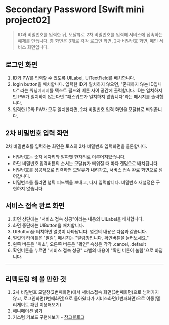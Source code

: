 # Secondary Password [Swift mini project02]
> ID와 비밀번호를 입력한 뒤, 모달뷰로 2차 비밀번호를 입력해 서비스에 접속하는 예제를 만듭니다.
> 총 화면은 3개로 각각 로그인 화면, 2차 비밀번호 화면, 메인 서비스 화면입니다.

## 로그인 화면
1. ID와 PW를 입력할 수 있도록 UILabel, UITextField를 배치합니다.
2. login button을 배치합니다. 입력한 ID가 일치하지 않으면, "존재하지 않는 ID입니다" 라는 워닝메시지를 텍스트 필드와 버튼 사이 공간에 출력합니다. ID는 일치하지만 PW가 일치하지 않는다면 "패스워드가 일치하지 않습니다"라는 메시지를 출력합니다.
3. 입력한 ID와 PW가 모두 일치한다면, 2차 비밀번호 입력 화면을 모달뷰로 띄워줍니다.

## 2차 비밀번호 입력 화면 
2차 비밀번호를 입력하는 화면은 토스의 2차 비밀번호 입력화면을 클론합니다.
- 비밀번호는 숫자 네자리와 알파벳 한자리로 이루어져있습니다.
- 하단 비밀번호 입력버튼의 순서는 모달뷰가 띄워질 때 마다 랜덤으로 배치됩니다.
- 비밀번호를 성공적으로 입력하면 모달뷰가 내려가고, 서비스 접속 완료 화면으로 넘어갑니다.
- 비밀번호를 틀리면 햅틱 피드백을 보내고, 다시 입력합니다. 비밀번호 재설정은 구현하지 않습니다.

## 서비스 접속 완료 화면
1. 화면 상단에는 "서비스 접속 성공"이라는 내용의 UILabel을 배치합니다.
2. 화면 중단에는 UIButton을 배치합니다.
3. UIButton을 터치하면 얼럿이 나타납니다. 얼럿의 내용은 다음과 같습니다.
4. 얼럿의 타이틀은 "알림", 메시지는 "알림창입니다. 확인버튼을 눌러보세요."
5. 왼쪽 버튼은 "취소", 오른쪽 버튼은 "확인" 속성은 각각 .cancel, .default
6. 확인버튼을 누르면 "서비스 접속 성공" 라벨의 내용이 "확인 버튼이 눌림"으로 바뀝니다.
---
## 리펙토링 해 볼 만한 것 
1. 2차 비밀번호 모달창(2번째화면)에서 서비스접속 화면(3번째화면)으로 넘어가지 않고, 로그인화면(1번째화면)으로 돌아왔다가 서비스화면(1번째화면)으로 이동(델리게이트 패턴 이용해보기)
2. 애니메이션 넣기
3. 커스텀 키보드 구현해보기 - [참고블로그](https://velog.io/@sossont/iOS-%EC%96%B4%ED%94%8C-%EB%A7%8C%EB%93%A4%EA%B8%B0-%EB%82%98%EB%A7%8C%EC%9D%98-%EB%B3%B4%EC%95%88-%ED%82%A4%EB%B3%B4%EB%93%9C-%EB%A7%8C%EB%93%A4%EA%B8%B0)

